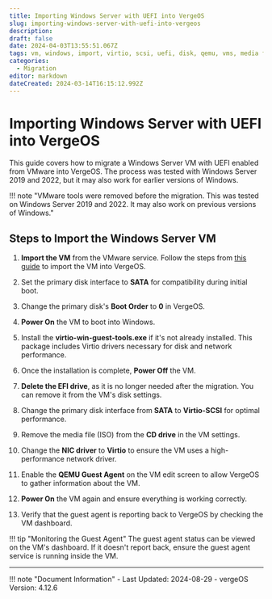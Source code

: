 ```yaml
---
title: Importing Windows Server with UEFI into VergeOS  
slug: importing-windows-server-with-uefi-into-vergeos  
description:  
draft: false  
date: 2024-04-03T13:55:51.067Z  
tags: vm, windows, import, virtio, scsi, uefi, disk, qemu, vms, media file, guest agent  
categories:  
  - Migration  
editor: markdown  
dateCreated: 2024-03-14T16:15:12.992Z  
---
```


# Importing Windows Server with UEFI into VergeOS

This guide covers how to migrate a Windows Server VM with UEFI enabled from VMware into VergeOS. The process was tested with Windows Server 2019 and 2022, but it may also work for earlier versions of Windows.

!!! note "VMware tools were removed before the migration. This was tested on Windows Server 2019 and 2022. It may also work on previous versions of Windows."

## Steps to Import the Windows Server VM

1. **Import the VM** from the VMware service. Follow the steps from [this guide](/docs/product-guide/importvmware) to import the VM into VergeOS.
   
2. Set the primary disk interface to **SATA** for compatibility during initial boot.
   
3. Change the primary disk's **Boot Order** to **0** in VergeOS.

4. **Power On** the VM to boot into Windows.

5. Install the **virtio-win-guest-tools.exe** if it's not already installed. This package includes Virtio drivers necessary for disk and network performance.
   
6. Once the installation is complete, **Power Off** the VM.

7. **Delete the EFI drive**, as it is no longer needed after the migration. You can remove it from the VM's disk settings.

8. Change the primary disk interface from **SATA** to **Virtio-SCSI** for optimal performance.

9. Remove the media file (ISO) from the **CD drive** in the VM settings.

10. Change the **NIC driver** to **Virtio** to ensure the VM uses a high-performance network driver.

11. Enable the **QEMU Guest Agent** on the VM edit screen to allow VergeOS to gather information about the VM.

12. **Power On** the VM again and ensure everything is working correctly.

13. Verify that the guest agent is reporting back to VergeOS by checking the VM dashboard.

!!! tip "Monitoring the Guest Agent"
    The guest agent status can be viewed on the VM's dashboard. If it doesn't report back, ensure the guest agent service is running inside the VM.

---

!!! note "Document Information"
    - Last Updated: 2024-08-29
    - vergeOS Version: 4.12.6
